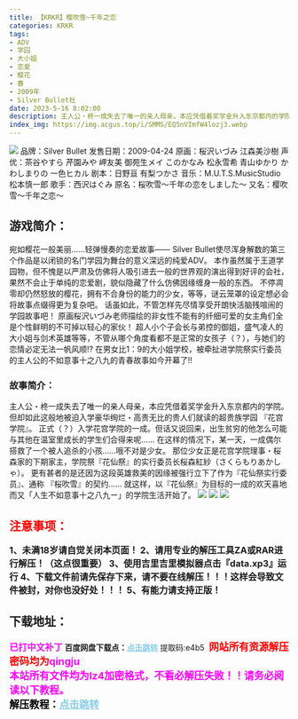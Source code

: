 ```yaml
---
title: 【KRKR】樱吹雪~千年之恋
categories: KRKR
tags:
- ADV
- 学园
- 大小姐
- 恋爱
- 樱花
- 春
- 2009年
- Silver Bullet社
date: 2023-5-16 8:02:00
description: 主人公・柊一成失去了唯一的亲人母亲，本应凭借着奖学金升入东京都内的学院。但却如此这般地被迫入学豪华绚烂・高贵无比的贵人们就读的超贵族学园 『花宫学院』。正式（？）入学花宫学院的一成。但话又说回来，出生贫穷的他怎么可能与其他在温室里成长的学生们合得来呢……
index_img: https://img.acgus.top/i/SMMS/EQ5nVImfW4lozj3.webp
---
```

![](https://img.acgus.top/i/SMMS/EQ5nVImfW4lozj3.webp)
品牌：Silver Bullet
发售日期：2009-04-24
原画：桜沢いづみ 江森美沙樹
声优：茶谷やすら 芹園みや 岬友美 御苑生メイ このかなみ 松永雪希 青山ゆかり かわしまりの 一色ヒカル
剧本：日野亘 有梨つかさ
音乐：M.U.T.S.MusicStudio 松本慎一郎
歌手：西沢はぐみ
原名：桜吹雪～千年の恋をしました～
又名：樱吹雪～千年之恋～

## 游戏简介：
宛如樱花一般美丽……轻弹慢奏的恋爱故事——
Silver Bullet使尽浑身解数的第三个作品是以闭锁的名门学园为舞台的意义深远的纯爱ADV。
本作虽然属于王道学园物，但不愧是以严肃及仿佛将人吸引进去一般的世界观的演出得到好评的会社，果然不会止于单纯的恋爱剧，貌似隐藏了什么仿佛因缘缠身一般的东西。
不停凋零却仍然怒放的樱花，拥有不合身份的能力的少女，等等，谜云笼罩的设定想必会将故事点缀得更为复杂吧。
话虽如此，不管怎样先尽情享受开朗快活脑残喧闹的学园故事吧！
原画桜沢いづみ老师描绘的非女性不能有的纤细可爱的女主角们全是个性鲜明的不可掉以轻心的家伙！
超人小个子会长与弟控的御姐，盛气凌人的大小姐与剑术英雄等等，不管从哪个角度看都不是正常的女孩子（？），与她们的恋情必定无法一帆风顺!?
在男女比1：9的大小姐学校，被牵扯进学院祭实行委员的主人公的不如意事十之八九的青春故事如今开幕了!!

### **故事简介：**
主人公・柊一成失去了唯一的亲人母亲，本应凭借着奖学金升入东京都内的学院。
但却如此这般地被迫入学豪华绚烂・高贵无比的贵人们就读的超贵族学园 『花宫学院』。
正式（？）入学花宫学院的一成。但话又说回来，出生贫穷的他怎么可能与其他在温室里成长的学生们合得来呢……
在这样的情况下，某一天，一成偶尔搭救了一个被人追杀的小孩……哦不对是少女。
那位少女正是花宫学院理事・桜森家的下期家主，学院祭『花仙祭』的实行委员长桜森紅紗（さくらもりあかしゃ）。
更有甚者的是还因为这段英雄救美的因缘被强行立下了作为『花仙祭实行委员』、通称 『桜吹雪』的契约……
就这样，以『花仙祭』为目标的一成的欢天喜地而又「人生不如意事十之八九ー」的学院生活开始了。
![](https://img.acgus.top/i/SMMS/ruMIUphzbv9fDx.webp)
![](https://img.acgus.top/i/SMMS/m8nsSB3Id5KC6ft.webp)
![](https://img.acgus.top/i/SMMS/W8BP5HzqtEbS2O.webp)





## <font color=#FF0000 >注意事项：</font>
<font size=3><b>1、未满18岁请自觉关闭本页面！
2、请用专业的解压工具ZA或RAR进行解压！（这点很重要）
3、使用吉里吉里模拟器点击『data.xp3』运行
4、下载文件前请先保存下来，请不要在线解压！！！这样会导致文件被封，对你也没好处！！！
5、有能力请支持正版！</b></font>

## 下载地址：
<font color=#FF00FF size=3><b>已打中文补丁</b></font>
<b>百度网盘下载点：</b><a href="https://pan.baidu.com/s/1jYQLkSrr8huu_wnP7zU2Sw?pwd=e4b5" style="color: #87CEEB;"><b>点击跳转</b></a> 提取码:e4b5
<a style="padding: 0" href="https://post.qingju.org/AD/"><img style="max-width:100%" src="https://img.acgus.top/i/2024/07/478f689b8021d8d499ab43d21acf137a.gif" alt=""></a>
<b><font color=#FF0000 size=4>网站所有资源解压密码均为</b></font><b><font color=#FF00FF size=4>qingju</font><font color=#FF0000 ></font></b><br><b><font color=#FF00FF size=4>本站所有文件均为lz4加密格式，不看必解压失败！！请务必阅读以下教程。</b></font><br><b><font color=#000 size=4>解压教程：</b><a href="https://post.qingju.org/tutorial/000/" style="color: #87CEEB;"><b>点击跳转</b></a>